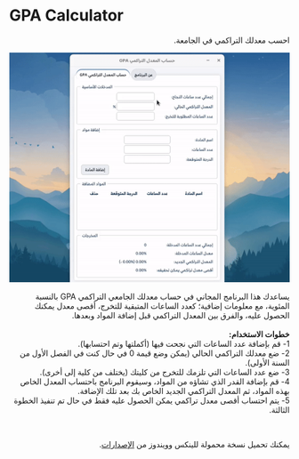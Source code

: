 # GPA Calculator

<p dir='rtl' align='right'>
احسب معدلك التراكمي في الجامعة.
</p>
<p dir='rtl' align='center'>
 <img src="image.gif" style="max-width:100%"/>
</p>
<p dir='rtl' align='right'>
 يساعدك هذا البرنامج المجاني في حساب معدلك الجامعي التراكمي GPA بالنسبة المئوية، مع معلومات إضافية؛ كعدد الساعات المتبقية للتخرج، أقصى معدل يمكنك الحصول عليه، والفرق بين المعدل التراكمي قبل إضافة المواد وبعدها.<br><br>
<b>خطوات الاستخدام:</b><br>
1- قم بإضافة عدد الساعات التي نجحت فيها (أكملتها وتم احتسابها).<br>
2- ضع معدلك التراكمي الحالي (يمكن وضع قيمة 0 في حال كنت في الفصل الأول من السنة الأولى).<br>
3- ضع عدد الساعات التي تلزمك للتخرج من كليتك (يختلف من كلية إلى أخرى).<br>
4- قم بإضافة القدر الذي تشاؤه من المواد، وسيقوم البرنامج باحتساب المعدل الخاص بهذه المواد، ثم المعدل التراكمي الجديد الخاص بك بعد تلك الإضافة.<br>
5- يتم احتساب أقصى معدل تراكمي يمكن الحصول عليه فقط في حال تم تنفيذ الخطوة الثالثة.
</p>
<br>
<p dir='rtl' align='right'>
يمكنك تحميل نسخة محمولة للينكس وويندوز من <a href="https://github.com/mhmdkrmabd/gpa-calculator/releases" target="_blank">الإصدارات</a>.
</p>

